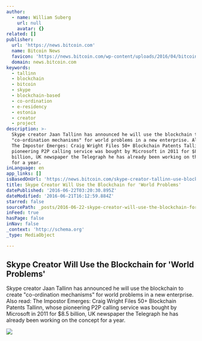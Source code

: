 ```yaml
---
author:
  - name: William Suberg
    url: null
    avatar: {}
related: []
publisher:
  url: 'https://news.bitcoin.com'
  name: Bitcoin News
  favicon: 'https://news.bitcoin.com/wp-content/uploads/2016/04/bitcoin_fav.png'
  domain: news.bitcoin.com
keywords:
  - tallinn
  - blockchain
  - bitcoin
  - skype
  - blockchain-based
  - co-ordination
  - e-residency
  - estonia
  - creator
  - project
description: >-
  Skype creator Jaan Tallinn has announced he will use the blockchain to create
  "co-ordination mechanisms" for world problems in a new enterprise. Also read:
  The Impostor Emerges: Craig Wright Files 50+ Blockchain Patents Tallinn, whose
  pioneering P2P calling service was bought by Microsoft in 2011 for $8.5
  billion, UK newspaper the Telegraph he has already been working on the concept
  for a year.
inLanguage: en
app_links: []
isBasedOnUrl: 'https://news.bitcoin.com/skype-creator-tallinn-use-blockchain/'
title: Skype Creator Will Use the Blockchain for 'World Problems'
datePublished: '2016-06-22T03:20:30.895Z'
dateModified: '2016-06-21T16:12:59.884Z'
starred: false
sourcePath: _posts/2016-06-22-skype-creator-will-use-the-blockchain-for-world-problems.md
inFeed: true
hasPage: false
inNav: false
_context: 'http://schema.org'
_type: MediaObject

---
```

<article style=""><h1>Skype Creator Will Use the Blockchain for 'World Problems'</h1><p>Skype creator Jaan Tallinn has announced he will use the blockchain to create "co-ordination mechanisms" for world problems in a new enterprise. Also read: The Impostor Emerges: Craig Wright Files 50+ Blockchain Patents Tallinn, whose pioneering P2P calling service was bought by Microsoft in 2011 for $8.5 billion, UK newspaper the Telegraph he has already been working on the concept for a year.</p><img src="https://news.bitcoin.com/wp-content/uploads/2016/06/jaan-tallinn-66787961.jpg" /></article>